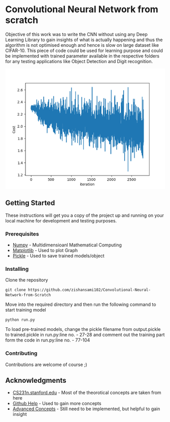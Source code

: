 # Convolutional Neural Network from scratch

Objective of this work was to write the CNN without using any Deep Learning Library to gain insights of what is actually happening and thus the algorithm is not optimised enough and hence is slow on large dataset like CIFAR-10.
This piece of code could be used for learning purpose and could be implemented with trained parameter available in the respective folders for any testing applications like Object Detection and Digit recognition.

![alt text](cost_vs_iteration.png)

## Getting Started

These instructions will get you a copy of the project up and running on your local machine for development and testing purposes.

### Prerequisites

* [Numpy](http://www.numpy.org/) - Multidimensioanl Mathematical Computing 
* [Matplotlib](https://matplotlib.org/contents.html) - Used to plot Graph
* [Pickle](https://docs.python.org/3/library/pickle.html) - Used to save trained models/object


### Installing

Clone the repository

```
git clone https://github.com/zishansami102/Convolutional-Neural-Network-from-Scratch
```
Move into the required directory and then run the following command to start training model

```
python run.py
```
To load pre-trained models, change the pickle filename from output.pickle to trained.pickle in run.py:line no. - 27-28 and comment out the training part form the code in run.py:line no. - 77-104


### Contributing

Contributions are welcome of course ;)

## Acknowledgments

* [CS231n.stanford.edu](http://cs231n.stanford.edu/) - Most of the theorotical concepts are taken from here
* [Github Help](https://github.com/dorajam/Convolutional-Network) - Used to gain more concepts
* [Advanced Concepts](http://www.jefkine.com/general/2016/09/05/backpropagation-in-convolutional-neural-networks/) - Still need to be implemented, but helpful to gain insight

